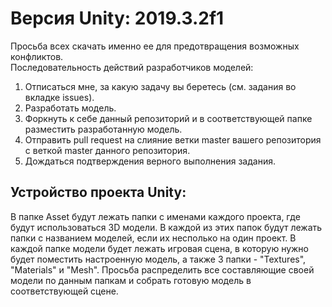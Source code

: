 # Версия Unity: 2019.3.2f1
Просьба всех скачать именно ее для предотвращения возможных конфликтов.  
Последовательность действий разработчиков моделей:
1) Отписаться мне, за какую задачу вы беретесь (см. задания во вкладке issues).
2) Разработать модель.
3) Форкнуть к себе данный репозиторий и в соответствующей папке разместить разработанную модель.
4) Отправить pull request на слияние ветки master вашего репозитория с веткой master данного репозитория.
5) Дождаться подтверждения верного выполнения задания.
## Устройство проекта Unity:  
В папке Asset будут лежать папки с именами каждого проекта, где будут использоваться 3D модели. В каждой из этих папок будут лежать папки с названием моделей, если их несполько на один проект. В каждой папке модели будет лежать игровая сцена, в которую нужно будет поместить настроенную модель, а также 3 папки - "Textures", "Materials" и "Mesh". Просьба распределить все составляющие своей модели по данным папкам и собрать готовую модель в соответствующей сцене.
